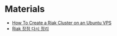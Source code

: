 # Materials

* [How To Create a Riak Cluster on an Ubuntu VPS](https://www.digitalocean.com/community/tutorials/how-to-create-a-riak-cluster-on-an-ubuntu-vps)
* [Riak 장점 다시 정리](https://bcho.tistory.com/629)